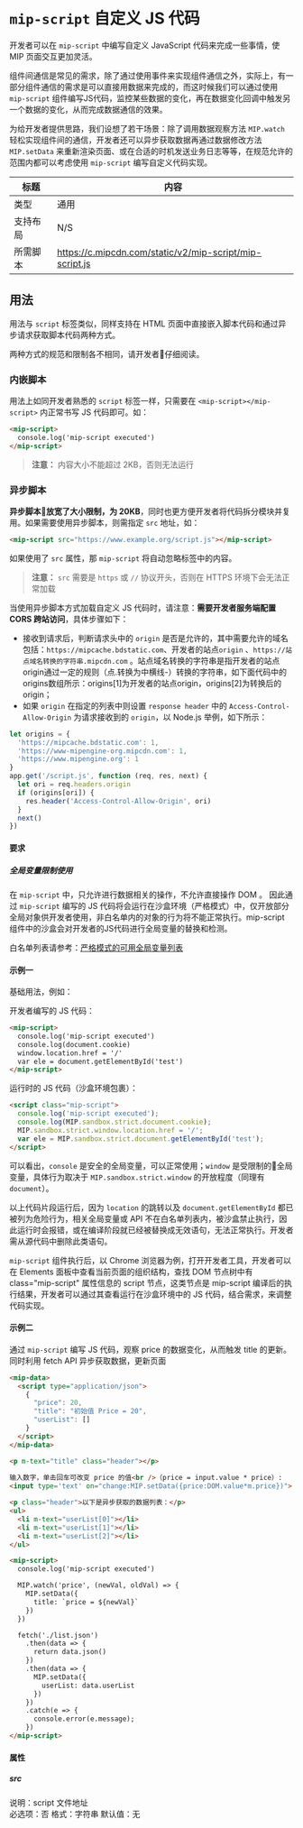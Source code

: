 # `mip-script` 自定义 JS 代码

开发者可以在 `mip-script` 中编写自定义 JavaScript 代码来完成一些事情，使 MIP 页面交互更加灵活。

组件间通信是常见的需求，除了通过使用事件来实现组件通信之外，实际上，有一部分组件通信的需求是可以直接用数据来完成的，而这时候我们可以通过使用 `mip-script` 组件编写JS代码，监控某些数据的变化，再在数据变化回调中触发另一个数据的变化，从而完成数据通信的效果。

为给开发者提供思路，我们设想了若干场景：除了调用数据观察方法 `MIP.watch` 轻松实现组件间的通信，开发者还可以异步获取数据再通过数据修改方法 `MIP.setData` 来重新渲染页面、或在合适的时机发送业务日志等等，在规范允许的范围内都可以考虑使用 `mip-script` 编写自定义代码实现。

标题|内容
----|----
类型|通用
支持布局|N/S
所需脚本|https://c.mipcdn.com/static/v2/mip-script/mip-script.js

## 用法

用法与 `script` 标签类似，同样支持在 HTML 页面中直接嵌入脚本代码和通过异步请求获取脚本代码两种方式。

两种方式的规范和限制各不相同，请开发者仔细阅读。

### 内嵌脚本
用法上如同开发者熟悉的 `script` 标签一样，只需要在 `<mip-script></mip-script>` 内正常书写 JS 代码即可。如：

```html
<mip-script>
  console.log('mip-script executed')
</mip-script>
```

> **注意：** 内容大小不能超过 2KB，否则无法运行

### 异步脚本
**异步脚本放宽了大小限制，为 20KB**，同时也更方便开发者将代码拆分模块并复用。如果需要使用异步脚本，则需指定 `src` 地址，如：

```html
<mip-script src="https://www.example.org/script.js"></mip-script>
```

如果使用了 `src` 属性，那 `mip-script` 将自动忽略标签中的内容。

>**注意：**
> `src` 需要是 `https` 或 `//` 协议开头，否则在 HTTPS 环境下会无法正常加载

当使用异步脚本方式加载自定义 JS 代码时，请注意：**需要开发者服务端配置  CORS 跨站访问**，具体步骤如下：

- 接收到请求后，判断请求头中的 `origin` 是否是允许的，其中需要允许的域名包括：`https://mipcache.bdstatic.com`、开发者的站点`origin` 、`https://站点域名转换的字符串.mipcdn.com` 。站点域名转换的字符串是指开发者的站点origin通过一定的规则（点.转换为中横线-）转换的字符串，如下面代码中的origins数组所示：origins[1]为开发者的站点origin，origins[2]为转换后的 origin；
- 如果 `origin` 在指定的列表中则设置 `response header` 中的 `Access-Control-Allow-Origin` 为请求接收到的 `origin`，以 Node.js 举例，如下所示：

```javascript
let origins = {
  'https://mipcache.bdstatic.com': 1,
  'https://www-mipengine-org.mipcdn.com': 1,
  'https://www.mipengine.org': 1
}
app.get('/script.js', function (req, res, next) {
  let ori = req.headers.origin
  if (origins[ori]) {
    res.header('Access-Control-Allow-Origin', ori)
  }
  next()
})
```


#### 要求

##### 全局变量限制使用
在 `mip-script` 中，只允许进行数据相关的操作，不允许直接操作 DOM 。
因此通过 `mip-script` 编写的 JS 代码将会运行在沙盒环境（严格模式）中，仅开放部分全局对象供开发者使用，非白名单内的对象的行为将不能正常执行。mip-script 组件中的沙盒会对开发者的JS代码进行全局变量的替换和检测。

白名单列表请参考：[严格模式的可用全局变量列表](
https://www.npmjs.com/package/mip-sandbox#%E4%B8%A5%E6%A0%BC%E6%A8%A1%E5%BC%8F%E4%B8%8B%E7%9A%84%E6%B2%99%E7%9B%92%E5%AE%89%E5%85%A8%E5%8F%98%E9%87%8F)

#### 示例一
基础用法，例如：

开发者编写的 JS 代码：

```html
<mip-script>
  console.log('mip-script executed')
  console.log(document.cookie)
  window.location.href = '/'
  var ele = document.getElementById('test')
</mip-script>
```

运行时的 JS 代码（沙盒环境包裹）：

```html
<script class="mip-script">
  console.log('mip-script executed');
  console.log(MIP.sandbox.strict.document.cookie);
  MIP.sandbox.strict.window.location.href = '/';
  var ele = MIP.sandbox.strict.document.getElementById('test');
</script>
```

可以看出，`console` 是安全的全局变量，可以正常使用；`window` 是受限制的全局变量，具体行为取决于 `MIP.sandbox.strict.window` 的开放程度（同理有 `document`）。

以上代码片段运行后，因为 `location` 的跳转以及 `document.getElementById` 都已被列为危险行为，相关全局变量或 API 不在白名单列表内，被沙盒禁止执行，因此运行时会报错，或在编译阶段就已经被替换成无效语句，无法正常执行。开发者需从源代码中删除此类语句。

`mip-script` 组件执行后，以 Chrome 浏览器为例，打开开发者工具，开发者可以在 Elements 面板中查看当前页面的组织结构，查找 DOM 节点树中有 class="mip-script" 属性信息的 script 节点，这类节点是 mip-script 编译后的执行结果，开发者可以通过其查看运行在沙盒环境中的 JS 代码，结合需求，来调整代码实现。

#### 示例二
通过 `mip-script` 编写 JS 代码，观察 price 的数据变化，从而触发 title 的更新。同时利用 fetch API 异步获取数据，更新页面

```html
<mip-data>
  <script type="application/json">
    {
      "price": 20,
      "title": "初始值 Price = 20",
      "userList": []
    }
  </script>
</mip-data>

<p m-text="title" class="header"></p>
    
输入数字，单击回车可改变 price 的值<br />（price = input.value * price）:
<input type='text' on="change:MIP.setData({price:DOM.value*m.price})">

<p class="header">以下是异步获取的数据列表：</p>
<ul>
  <li m-text="userList[0]"></li>
  <li m-text="userList[1]"></li>
  <li m-text="userList[2]"></li>
</ul>

<mip-script>
  console.log('mip-script executed')

  MIP.watch('price', (newVal, oldVal) => {
    MIP.setData({
      title: `price = ${newVal}`
    })
  })

  fetch('./list.json')
    .then(data => {
      return data.json()
    })
    .then(data => {
      MIP.setData({
        userList: data.userList
      })
    })  
    .catch(e => {
      console.error(e.message); 
    })
</mip-script>
```

#### 属性

##### src

说明：script 文件地址	  
必选项：否 
格式：字符串
默认值：无

